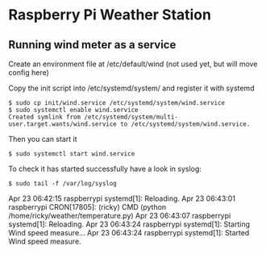# Raspberry Pi Weather Station


## Running wind meter as a service

Create an environment file at /etc/default/wind (not used yet, but will move config here)

Copy the init script into /etc/systemd/system/ and register it with systemd

    $ sudo cp init/wind.service /etc/systemd/system/wind.service
    $ sudo systemctl enable wind.service
    Created symlink from /etc/systemd/system/multi-user.target.wants/wind.service to /etc/systemd/system/wind.service.

Then you can start it

    $ sudo systemctl start wind.service

To check it has started successfully have a look in syslog:

    $ sudo tail -f /var/log/syslog
   Apr 23 06:42:15 raspberrypi systemd[1]: Reloading.
   Apr 23 06:43:01 raspberrypi CRON[17805]: (ricky) CMD (python /home/ricky/weather/temperature.py)
   Apr 23 06:43:07 raspberrypi systemd[1]: Reloading.
   Apr 23 06:43:24 raspberrypi systemd[1]: Starting Wind speed measure...
   Apr 23 06:43:24 raspberrypi systemd[1]: Started Wind speed measure.
